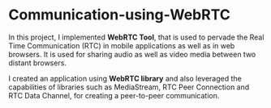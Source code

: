  # Communication-using-WebRTC

In this project, I implemented **WebRTC Tool**, that is used to pervade the Real Time Communication (RTC) in mobile applications as well as in web browsers. It is used for sharing audio as well as video media between two distant browsers.

I created an application using **WebRTC library** and also leveraged the capabilities of libraries such as MediaStream, RTC Peer Connection and RTC Data Channel, for creating a peer-to-peer communication.

